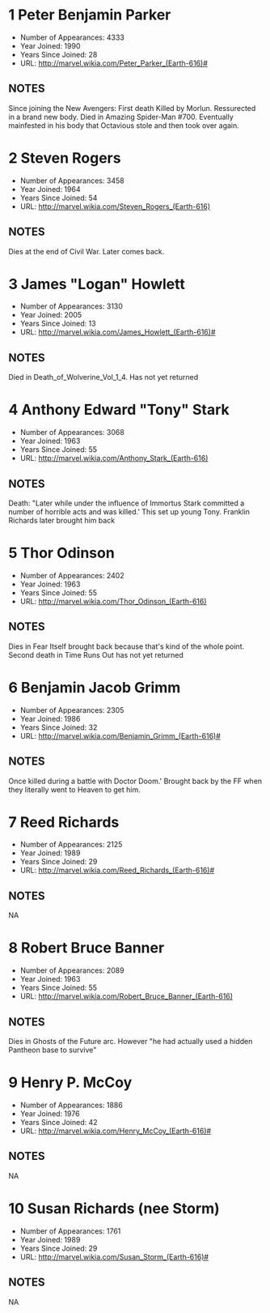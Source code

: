 # 1 Peter Benjamin Parker
* Number of Appearances: 4333 
* Year Joined: 1990 
* Years Since Joined: 28 
* URL: http://marvel.wikia.com/Peter_Parker_(Earth-616)# 

## NOTES

Since joining the New Avengers: First death Killed by Morlun. Ressurected in a brand new body. Died in Amazing Spider-Man #700. Eventually mainfested in his body that Octavious stole and then took over again. 
# 2 Steven Rogers
* Number of Appearances: 3458 
* Year Joined: 1964 
* Years Since Joined: 54 
* URL: http://marvel.wikia.com/Steven_Rogers_(Earth-616) 

## NOTES

Dies at the end of Civil War. Later comes back. 
# 3 James "Logan" Howlett
* Number of Appearances: 3130 
* Year Joined: 2005 
* Years Since Joined: 13 
* URL: http://marvel.wikia.com/James_Howlett_(Earth-616)# 

## NOTES

Died in Death_of_Wolverine_Vol_1_4. Has not yet returned 
# 4 Anthony Edward "Tony" Stark
* Number of Appearances: 3068 
* Year Joined: 1963 
* Years Since Joined: 55 
* URL: http://marvel.wikia.com/Anthony_Stark_(Earth-616) 

## NOTES

Death: "Later while under the influence of Immortus Stark committed a number of horrible acts and was killed.'  This set up young Tony. Franklin Richards later brought him back 
# 5 Thor Odinson
* Number of Appearances: 2402 
* Year Joined: 1963 
* Years Since Joined: 55 
* URL: http://marvel.wikia.com/Thor_Odinson_(Earth-616) 

## NOTES

Dies in Fear Itself brought back because that's kind of the whole point. Second death in Time Runs Out has not yet returned 
# 6 Benjamin Jacob Grimm
* Number of Appearances: 2305 
* Year Joined: 1986 
* Years Since Joined: 32 
* URL: http://marvel.wikia.com/Benjamin_Grimm_(Earth-616)# 

## NOTES

Once killed during a battle with Doctor Doom.' Brought back by the FF when they literally went to Heaven to get him. 
# 7 Reed Richards
* Number of Appearances: 2125 
* Year Joined: 1989 
* Years Since Joined: 29 
* URL: http://marvel.wikia.com/Reed_Richards_(Earth-616)# 

## NOTES

NA 
# 8 Robert Bruce Banner
* Number of Appearances: 2089 
* Year Joined: 1963 
* Years Since Joined: 55 
* URL: http://marvel.wikia.com/Robert_Bruce_Banner_(Earth-616) 

## NOTES

Dies in Ghosts of the Future arc. However "he had actually used a hidden Pantheon base to survive" 
# 9 Henry P. McCoy
* Number of Appearances: 1886 
* Year Joined: 1976 
* Years Since Joined: 42 
* URL: http://marvel.wikia.com/Henry_McCoy_(Earth-616)# 

## NOTES

NA 
# 10 Susan Richards (nee Storm)
* Number of Appearances: 1761 
* Year Joined: 1989 
* Years Since Joined: 29 
* URL: http://marvel.wikia.com/Susan_Storm_(Earth-616)# 

## NOTES

NA 
